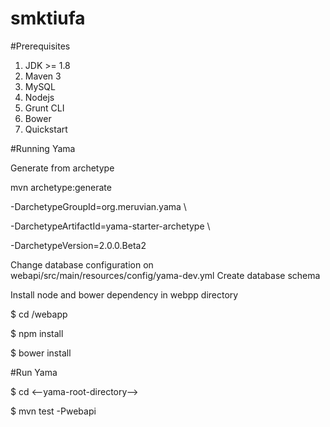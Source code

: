 # smktiufa
#Prerequisites

1. JDK >= 1.8
2. Maven 3
3. MySQL
4. Nodejs
5. Grunt CLI
6. Bower
7. Quickstart

#Running Yama

Generate from archetype

mvn archetype:generate 

-DarchetypeGroupId=org.meruvian.yama \

-DarchetypeArtifactId=yama-starter-archetype \

-DarchetypeVersion=2.0.0.Beta2

Change database configuration on webapi/src/main/resources/config/yama-dev.yml Create database schema

Install node and bower dependency in webpp directory

$ cd <yama-root-directory>/webapp

$ npm install

$ bower install

#Run Yama

$ cd <--yama-root-directory-->

$ mvn test -Pwebapi
